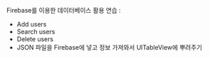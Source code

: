 Firebase를 이용한 데이터베이스 활용 연습 :
   - Add users
   - Search users
   - Delete users
   - JSON 파일을 Firebase에 넣고 정보 가져와서 UITableView에 뿌려주기

